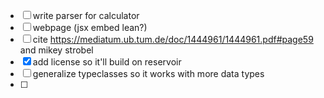 - [ ] write parser for calculator
- [ ] webpage (jsx embed lean?)
- [ ] cite https://mediatum.ub.tum.de/doc/1444961/1444961.pdf#page59 and mikey strobel
- [x] add license so it'll build on reservoir
- [ ] generalize typeclasses so it works with more data types
- [ ]